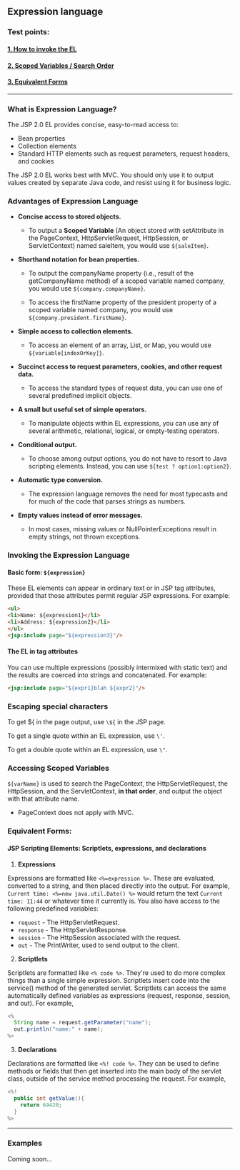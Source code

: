 ## Expression language

### Test points:
#### [1. How to invoke the EL](#invoking)

#### [2. Scoped Variables / Search Order](#scoped)

#### [3. Equivalent Forms](#equivalent)

---
### What is Expression Language?
The JSP 2.0 EL provides concise, easy-to-read access to:
- Bean properties
- Collection elements
- Standard HTTP elements such as request parameters, request headers, and cookies

The JSP 2.0 EL works best with MVC. You should only use it to output values created by separate Java code, and resist using it for business logic.

### Advantages of Expression Language

- __Concise access to stored objects.__
  - To output a __Scoped Variable__ (An object stored with setAttribute in the PageContext, HttpServletRequest, HttpSession, or ServletContext) named saleItem, you would use `${saleItem}`.


- __Shorthand notation for bean properties.__
  - To output the companyName property (i.e., result of the getCompanyName method) of a scoped variable named company, you would use `${company.companyName}`.

  - To access the firstName property of the president property of a scoped variable named company, you would use `${company.president.firstName}`.

- __Simple access to collection elements.__
  - To access an element of an array, List, or Map, you would use `${variable[indexOrKey]}`.


- __Succinct access to request parameters, cookies, and other request data.__
  - To access the standard types of request data, you can use one of several predefined implicit objects.


- __A small but useful set of simple operators.__
  - To manipulate objects within EL expressions, you can use any of several arithmetic, relational, logical, or empty-testing operators.


- __Conditional output.__
  - To choose among output options, you do not have to resort to Java scripting elements. Instead, you can use `${test ? option1:option2}`.


- __Automatic type conversion.__
  - The expression language removes the need for most typecasts and for much of the code that parses strings as numbers.


- __Empty values instead of error messages.__
  - In most cases, missing values or NullPointerExceptions result in empty strings, not thrown exceptions.

<a name="invoking"></a>
### Invoking the Expression Language

#### Basic form: `${expression}`
These EL elements can appear in ordinary text or in JSP tag attributes, provided that those attributes permit regular JSP expressions. For example:
```html
<ul>
<li>Name: ${expression1}</li>
<li>Address: ${expression2}</li>
</ul>
<jsp:include page="${expression3}"/>
  ```


#### The EL in tag attributes
You can use multiple expressions (possibly intermixed with static text) and the results are coerced into strings and concatenated. For example:
```html
<jsp:include page="${expr1}blah ${expr2}"/>
```

### Escaping special characters
To get ${ in the page output, use `\${` in the JSP page.

To get a single quote within an EL expression, use `\'`.

To get a double quote within an EL expression, use `\"`.

<a name="scoped"></a>
### Accessing Scoped Variables
`${varName}` is used to search the PageContext, the HttpServletRequest, the HttpSession, and the ServletContext, __in that order__, and output the object with that attribute name.
* PageContext does not apply with MVC.

<a name="equivalent"></a>
### Equivalent Forms:

#### JSP Scripting Elements: Scriptlets, expressions, and declarations


1. __Expressions__

Expressions are formatted like `<%=expression %>`. These are evaluated, converted to a string, and then placed directly into the output. For example, `Current time: <%=new java.util.Date() %>` would return the text `Current time: 11:44` or whatever time it currently is. You also have access to the following predefined variables:

- `request` - The HttpServletRequest.
- `response` - The HttpServletResponse.
- `session` - The HttpSession associated with the request.
- `out` - The PrintWriter, used to send output to the client.


2. __Scriptlets__

Scriptlets are formatted like `<% code %>`. They're used to do more complex things than a single simple expression. Scriptlets insert code into the service() method of the generated servlet. Scriptlets can access the same automatically defined variables as expressions (request, response, session, and out). For example,
```java
<%
  String name = request.getParameter("name");
  out.println("name:" + name);
%>
```

3. __Declarations__

Declarations are formatted like `<%! code %>`. They can be used to define methods or fields that then get inserted into the main body of the servlet class, outside of the service method processing the request. For example,
```java
<%!
  public int getValue(){
    return 69420;
  }
%>
```

---
### Examples
Coming soon...
